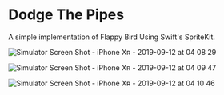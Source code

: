 # Dodge The Pipes
 A simple implementation of Flappy Bird Using Swift's SpriteKit.

![Simulator Screen Shot - iPhone Xʀ - 2019-09-12 at 04 08 29](https://user-images.githubusercontent.com/31882272/64767274-6a8a7880-d515-11e9-99f4-25f09b6359df.png)

![Simulator Screen Shot - iPhone Xʀ - 2019-09-12 at 04 09 47](https://user-images.githubusercontent.com/31882272/64767280-6c543c00-d515-11e9-81f4-65cbf807232a.png)

![Simulator Screen Shot - iPhone Xʀ - 2019-09-12 at 04 10 46](https://user-images.githubusercontent.com/31882272/64767283-6fe7c300-d515-11e9-99c3-ddd0361fefd4.png)
